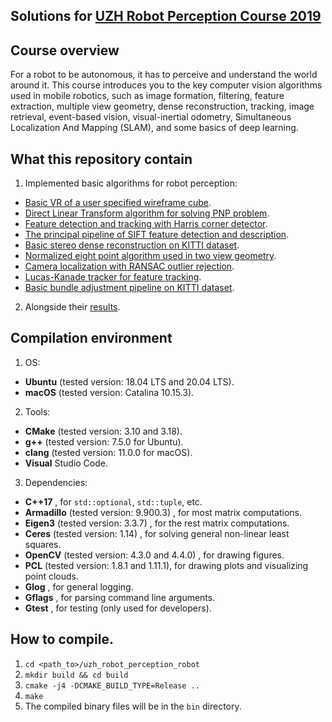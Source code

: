 Solutions for [UZH Robot Perception Course 2019](http://rpg.ifi.uzh.ch/teaching.html)
---

## Course overview
For a robot to be autonomous, it has to perceive and understand the world around it. This course introduces you to the key computer vision algorithms used in mobile robotics, such as image formation, filtering, feature extraction, multiple view geometry, dense reconstruction, tracking, image retrieval, event-based vision, visual-inertial odometry, Simultaneous Localization And Mapping (SLAM), and some basics of deep learning.

## What this repository contain
1. Implemented basic algorithms for robot perception:
  - [Basic VR of a user specified wireframe cube](/src/01_ar_wireframe_cube).
  - [Direct Linear Transform algorithm for solving PNP problem](/src/02_pnp_dlt).
  - [Feature detection and tracking with Harris corner detector](/src/03_harris_detection_and_tracking).
  - [The principal pipeline of SIFT feature detection and description](src/04_sift).
  - [Basic stereo dense reconstruction on KITTI dataset](src/05_stereo_dense_reconstruction).
  - [Normalized eight point algorithm used in two view geometry](src/06_two_view_geometry). 
  - [Camera localization with RANSAC outlier rejection](src/07_ransac_localization).
  - [Lucas-Kanade tracker for feature tracking](src/08_lucas_kanade_tracker).
  - [Basic bundle adjustment pipeline on KITTI dataset](src/09_bundle_adjustment).
2. Alongside their [results](./results).

## Compilation environment
1. OS: 
  - **Ubuntu** (tested version: 18.04 LTS and 20.04 LTS).
  - **macOS**  (tested version: Catalina 10.15.3).
2. Tools: 
  - **CMake** (tested version: 3.10 and 3.18).
  - **g++**   (tested version: 7.5.0 for Ubuntu).
  - **clang** (tested version: 11.0.0 for macOS).
  - **Visual** Studio Code.
3. Dependencies:
  - **C++17**                                       , for `std::optional`, `std::tuple`, etc.
  - **Armadillo** (tested version: 9.900.3)         , for most matrix computations.
  - **Eigen3**    (tested version: 3.3.7)           , for the rest matrix computations.
  - **Ceres**     (tested version: 1.14)            , for solving general non-linear least squares.
  - **OpenCV**    (tested version: 4.3.0 and 4.4.0) , for drawing figures.
  - **PCL**       (tested version: 1.8.1 and 1.11.1), for drawing plots and visualizing point clouds.
  - **Glog**                                        , for general logging.
  - **Gflags**                                      , for parsing command line arguments.
  - **Gtest**                                       , for testing (only used for developers).

## How to compile.
1. `cd <path_to>/uzh_robot_perception_robot`
2. `mkdir build && cd build` 
3. `cmake -j4 -DCMAKE_BUILD_TYPE=Release ..` 
4. `make`
5. The compiled binary files will be in the `bin` directory.

